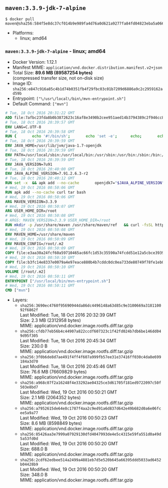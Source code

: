 ## `maven:3.3.9-jdk-7-alpine`

```console
$ docker pull maven@sha256:584f5e8dc37cf014b9e989fa4d76a0d621a9277fa84fd04823eba5a0664121fd
```

-	Platforms:
	-	linux; amd64

### `maven:3.3.9-jdk-7-alpine` - linux; amd64

-	Docker Version: 1.12.1
-	Manifest MIME: `application/vnd.docker.distribution.manifest.v2+json`
-	Total Size: **89.6 MB (89587254 bytes)**  
	(compressed transfer size, not on-disk size)
-	Image ID: `sha256:e847c916a85c4b1d74b0351fb4f29fbc03c01b7209d6886a9c2c2959162ad59b`
-	Entrypoint: `["\/usr\/local\/bin\/mvn-entrypoint.sh"]`
-	Default Command: `["mvn"]`

```dockerfile
# Tue, 18 Oct 2016 20:31:22 GMT
ADD file:7afbc23fda8b0b3872623c16af8e3490b2cee951aed14b3794389c2f946cc8c7 in / 
# Tue, 18 Oct 2016 20:39:57 GMT
ENV LANG=C.UTF-8
# Tue, 18 Oct 2016 20:39:58 GMT
RUN { 		echo '#!/bin/sh'; 		echo 'set -e'; 		echo; 		echo 'dirname "$(dirname "$(readlink -f "$(which javac || which java)")")"'; 	} > /usr/local/bin/docker-java-home 	&& chmod +x /usr/local/bin/docker-java-home
# Tue, 18 Oct 2016 20:39:59 GMT
ENV JAVA_HOME=/usr/lib/jvm/java-1.7-openjdk
# Tue, 18 Oct 2016 20:39:59 GMT
ENV PATH=/usr/local/sbin:/usr/local/bin:/usr/sbin:/usr/bin:/sbin:/bin:/usr/lib/jvm/java-1.7-openjdk/jre/bin:/usr/lib/jvm/java-1.7-openjdk/bin
# Tue, 18 Oct 2016 20:39:59 GMT
ENV JAVA_VERSION=7u91
# Tue, 18 Oct 2016 20:40:00 GMT
ENV JAVA_ALPINE_VERSION=7.91.2.6.3-r2
# Tue, 18 Oct 2016 20:40:12 GMT
RUN set -x 	&& apk add --no-cache 		openjdk7="$JAVA_ALPINE_VERSION" 	&& [ "$JAVA_HOME" = "$(docker-java-home)" ]
# Wed, 19 Oct 2016 00:50:06 GMT
RUN apk add --no-cache curl tar bash
# Wed, 19 Oct 2016 00:50:06 GMT
ARG MAVEN_VERSION=3.3.9
# Wed, 19 Oct 2016 00:50:07 GMT
ARG USER_HOME_DIR=/root
# Wed, 19 Oct 2016 00:50:08 GMT
# ARGS: MAVEN_VERSION=3.3.9 USER_HOME_DIR=/root
RUN mkdir -p /usr/share/maven /usr/share/maven/ref   && curl -fsSL http://apache.osuosl.org/maven/maven-3/$MAVEN_VERSION/binaries/apache-maven-$MAVEN_VERSION-bin.tar.gz     | tar -xzC /usr/share/maven --strip-components=1   && ln -s /usr/share/maven/bin/mvn /usr/bin/mvn
# Wed, 19 Oct 2016 00:50:08 GMT
ENV MAVEN_HOME=/usr/share/maven
# Wed, 19 Oct 2016 00:50:09 GMT
ENV MAVEN_CONFIG=/root/.m2
# Wed, 19 Oct 2016 00:50:09 GMT
COPY file:e3aa30a24fcf60a59710465ac66fc1d53c35590a74fcdd51e12a5cbce393904b in /usr/local/bin/mvn-entrypoint.sh 
# Wed, 19 Oct 2016 00:50:10 GMT
COPY file:b3fc14e8337e0079a4e97eace880b4b7cddc0dc0ea733de80749f78fe1eb089a in /usr/share/maven/ref/ 
# Wed, 19 Oct 2016 00:50:10 GMT
VOLUME [/root/.m2]
# Wed, 19 Oct 2016 00:50:11 GMT
ENTRYPOINT ["/usr/local/bin/mvn-entrypoint.sh"]
# Wed, 19 Oct 2016 00:50:11 GMT
CMD ["mvn"]
```

-	Layers:
	-	`sha256:3690ec4760f95690944da86dc4496148a63d85c9e3100669a318110092f6862f`  
		Last Modified: Tue, 18 Oct 2016 20:32:39 GMT  
		Size: 2.3 MB (2312958 bytes)  
		MIME: application/vnd.docker.image.rootfs.diff.tar.gzip
	-	`sha256:cfdb77eb56b4c44907a822ccdf607323c1f42fd024b7db6be146dd049d95f305`  
		Last Modified: Tue, 18 Oct 2016 20:45:34 GMT  
		Size: 230.0 B  
		MIME: application/vnd.docker.image.rootfs.diff.tar.gzip
	-	`sha256:3f0b6de8d7ae491f4ff4f607a999fb57ee31e37416ff030c4da8e699184a3d70`  
		Last Modified: Tue, 18 Oct 2016 20:45:46 GMT  
		Size: 76.6 MB (76609829 bytes)  
		MIME: application/vnd.docker.image.rootfs.diff.tar.gzip
	-	`sha256:a968c07f2a16248f4e33292ae04325ce3d61705f181ed9722097c50f503e8bd7`  
		Last Modified: Wed, 19 Oct 2016 00:50:21 GMT  
		Size: 2.1 MB (2064352 bytes)  
		MIME: application/vnd.docker.image.rootfs.diff.tar.gzip
	-	`sha256:a7952615de64e8c1787f4aa2c9ed91a6d837d642e49b682d0a6e06fcee5a9a77`  
		Last Modified: Wed, 19 Oct 2016 00:50:23 GMT  
		Size: 8.6 MB (8598849 bytes)  
		MIME: application/vnd.docker.image.rootfs.diff.tar.gzip
	-	`sha256:85426aa3e7999a07929130dfd4047993de4e5c4315e59fa551d0a49d5a53fd0d`  
		Last Modified: Wed, 19 Oct 2016 00:50:20 GMT  
		Size: 688.0 B  
		MIME: application/vnd.docker.image.rootfs.diff.tar.gzip
	-	`sha256:2cdf62edbee514a2499a4881eb7d5e520b645a66395ddd5033ad6452b04428b9`  
		Last Modified: Wed, 19 Oct 2016 00:50:20 GMT  
		Size: 348.0 B  
		MIME: application/vnd.docker.image.rootfs.diff.tar.gzip
